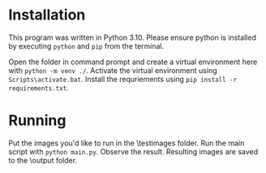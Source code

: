 # Installation

This program was written in Python 3.10. Please ensure python is installed by executing `python` and `pip` from the terminal. 

Open the folder in command prompt and create a virtual environment here with `python -m venv ./`. Activate the virtual environment using `Scripts\activate.bat`. Install the requriements using `pip install -r requirements.txt`. 

# Running

Put the images you'd like to run in the \testimages folder. Run the main script with `python main.py`. Observe the result. Resulting images are saved to the \output folder. 